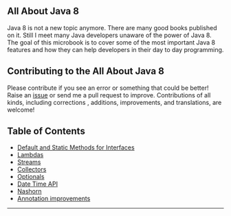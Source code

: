 All About Java 8
--------------

Java 8 is not a new topic anymore. There are many good books published on it. Still I meet many Java developers unaware of the power of Java 8. The goal of this microbook is to cover some of the most important Java 8 features and how they can help developers in their day to day programming.

## Contributing to the All About Java 8

Please contribute if you see an error or something that could be better! Raise an [issue](https://github.com/himankbatra/all_about_java8/issues) or send me a pull request to improve. Contributions of all kinds, including corrections
, additions, improvements, and translations, are welcome!

## Table of Contents

* [Default and Static Methods for Interfaces](./01-default-static-interface-methods.md)
* [Lambdas](./02-lambdas.md)
* [Streams](./03-streams.md)
* [Collectors](./04-collectors.md)
* [Optionals](./05-optionals.md)
* [Date Time API](./08-date-time-api.md)
* [Nashorn](./10-nashorn.md)
* [Annotation improvements](./12-annotations.md)

-----------
